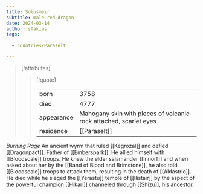 ```yaml
---
title: Solusmeir
subtitle: male red dragon
date: 2024-03-14
author: sfakias
tags:
  
  - countries/Paraselt

---
```

> [!attributes]
> 
> > [!quote]
> >
> > | | |
> > | --- | --- |
> > | born | 3758 |
> > | died | 4777 |
> > | appearance | Mahogany skin with pieces of volcanic rock attached, scarlet eyes |
> > | residence | [[Paraselt]] |

*Burning Rage*
An ancient wyrm that ruled [[Kegrozal]] and defied [[Dragonpact]]. Father of [[Emberspark]]. He allied himself with [[Bloodscale]] troops. He knew the elder salamander [[Innorf]] and when asked about her by the [[Band of Blood and Brimstone]], he also told [[Bloodscale]] troops to attack them, resulting in the death of [[Aldastrio]]. He died while he sieged the [[Yerastu]] temple of [[Ilistair]] by the aspect of the powerful champion [[Hikari]] channeled through [[Shizu]], his ancestor.